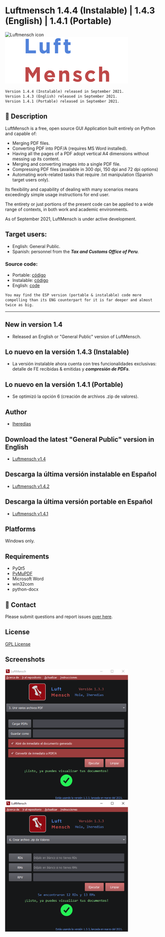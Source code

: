 # Luftmensch 1.4.4 (Instalable) | 1.4.3 (English) | 1.4.1 (Portable)
![Luftmensch icon](https://raw.githubusercontent.com/lheredias/Luftmensch/main/finalicon.ico) ![Luftmensch logo](https://github.com/lheredias/Luftmensch/blob/main/app%20name.png)

```
Version 1.4.4 (Instalable) released in September 2021.
Version 1.4.3 (English) released in September 2021.
Version 1.4.1 (Portable) released in September 2021.
```
## :izakaya_lantern: Description

LuftMensch is a free, open source GUI Application built entirely on Python and capable of:
    
* Merging PDF files.
* Converting PDF into PDF/A (requires MS Word installed).
* Having all the pages of a PDF adopt vertical A4 dimensions without messing up its content.
* Merging and converting images into a single PDF file.
* Compressing PDF files (available in 300 dpi, 150 dpi and 72 dpi options)
* Automating work-related tasks that require .txt manipulation (Spanish target users only).

Its flexibility and capability of dealing with many scenarios means exceedingly simple usage instructions for end user.

The entirety or just portions of the present code can be applied to a wide range of contexts, in both work and academic environments.

As of September 2021, LuftMensch is under active development.

## Target users:

* English: General Public.
* Spanish: personnel from the ***Tax and Customs Office of Peru***.


### Source code:

* Portable: [código](https://github.com/lheredias/Luftmensch/blob/main/code/Luftmensch_ESP.py)
* Instalable: [código](https://github.com/lheredias/Luftmensch/blob/main/code/Luftmensch_INSTALABLE.py)
* English: [code](https://github.com/lheredias/Luftmensch/blob/main/code/Luftmensch_ENG.py)
```
You may find the ESP version (portable & instalable) code more compelling than its ENG counterpart for it is far deeper and almost twice as big.
```
***
## New in version 1.4

* Released an English or "General Public" version of LuftMensch.

## Lo nuevo en la versión 1.4.3 (Instalable)

* La versión instalable ahora cuenta con tres funcionalidades exclusivas: detalle de FE recibidas & emitidas y <strong><em>compresión de PDFs</em></strong>.

## Lo nuevo en la versión 1.4.1 (Portable)

* Se optimizó la opción 6 (creación de archivos .zip de valores).

## Author

* [lheredias](https://github.com/lheredias) 

## Download the latest "General Public" version in English
* [Luftmensch v1.4](https://github.com/lheredias/Luftmensch/releases/tag/v1.4.3)

## Descarga la última versión instalable en Español
* [Luftmensch v1.4.2](https://github.com/lheredias/Luftmensch/releases/tag/v1.4.4)

## Descarga la última versión portable en Español
* [Luftmensch v1.4.1](https://github.com/lheredias/Luftmensch/releases/tag/v1.4.1)

## Platforms

Windows only.

## Requirements

* PyQt5
* [PyMuPDF](https://github.com/pymupdf/PyMuPDF)
* Microsoft Word 
* win32com
* python-docx

## :speech_balloon: Contact

Please submit questions and report issues [over here](https://github.com/lheredias/Luftmensch/discussions).

## License
[GPL License](https://github.com/lheredias/Luftmensch/blob/main/LICENSE)

## Screenshots

<img src="https://github.com/lheredias/Luftmensch/blob/main/screenshots/ss01.png" width="400" /> <img src="https://github.com/lheredias/Luftmensch/blob/main/screenshots/ss02.png" width="400" />
